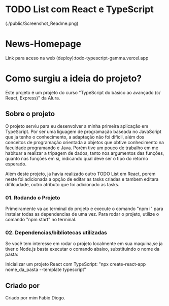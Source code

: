 # TODO List com React e TypeScript

(./public/Screenshot_Readme.png)

# News-Homepage
Link para aceso na web (deploy):todo-typescript-gamma.vercel.app

# Como surgiu a ideia do projeto?

Este projeto é um projeto do curso "TypeScript do básico ao avançado (c/ React, Express)" da Alura.

## Sobre o projeto

O projeto serviu para eu desenvolver a minha primeira aplicação em TypeScript. 
Por ser uma liguagem de programação baseada no JavaScript que ja tenho o conhecimento,
a adaptação não foi dificil, além dos conceitos de programação orientada a objetos que obtive conhecimento na faculdade programando e Java.
Porém tive um pouco de trabalho em me habituar a realizar a tripagem de dados, tanto nos argumentos das funções, quanto nas funções em si, indicando qual deve ser o tipo do retorno esperado.

Além deste projeto, ja havia realizado outro TODO List em React, porem neste foi adicionada a opção de editar as tasks criadas e tambem editara difilcudade, outro atributo que foi adicionado as tasks.

### 01. Rodando o Projeto
Primeiramente va ao terminal do projeto e execute o comando "npm i" para instalar todas as dependencias de uma vez.
Para rodar o projeto, utilize o comando "npm start" no terminal.


### 02. Dependencias/bibliotecas utilizadas

Se você tem interesse em rodar o projeto localmente em sua maquina,se ja tiver o Node.js basta executar o comando abaixo, substituindo o nome da pasta:

Inicializar um projeto React com TypeScript: "npx create-react-app nome_da_pasta --template typescript"

## Criado por

Criado por mim Fabio Diogo. 

